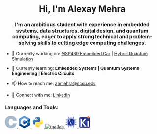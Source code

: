 <h1 align="center">Hi, I'm Alexay Mehra</h1>
<h3 align="center">I'm an ambitious student with experience in embedded systems, data structures, digital design, and quantum computing, eager to apply strong technical and problem-solving skills to cutting edge computing challenges.</h3>

- 🔭 Currently working on: [MSP430 Embedded Car](https://github.com/alexaymehra/msp430-embedded-car) | [Hybrid Quantum Simulation](https://github.com/alexaymehra/hybrid-quantum-simulation) 

- 🌱 Currently learning: **Embedded Systems | Quantum Systems Engineering | Electric Circuits**

- 📫 How to reach me: anmehra@ncsu.edu

- 🤝 Connect with me: [LinkedIn](https://www.linkedin.com/in/alexay-mehra/)

<h3 align="left">Languages and Tools:</h3>
<p align="left"> 
  <a href="https://www.cprogramming.com/" target="_blank" rel="noreferrer"> <img src="https://raw.githubusercontent.com/devicons/devicon/master/icons/c/c-original.svg" alt="c" width="40" height="40"/> </a> 
  <a href="https://www.w3schools.com/cpp/" target="_blank" rel="noreferrer"> <img src="https://raw.githubusercontent.com/devicons/devicon/master/icons/cplusplus/cplusplus-original.svg" alt="cplusplus" width="40" height="40"/> </a> 
  <a href="https://www.python.org" target="_blank" rel="noreferrer"> <img src="https://raw.githubusercontent.com/devicons/devicon/master/icons/python/python-original.svg" alt="python" width="40" height="40"/> </a>
  <a href="https://www.mathworks.com/" target="_blank" rel="noreferrer"> <img src="https://upload.wikimedia.org/wikipedia/commons/2/21/Matlab_Logo.png" alt="matlab" width="40" height="40"/> </a> 
  <a href="https://verilog.com/" target="_blank" rel="noreferrer"> <img src="https://github.com/alexaymehra/alexaymehra/blob/main/verilog_icon.svg" alt="verilog" width="40" height="40"/> </a>
  <a href="https://www.kicad.org/" target="_blank" rel="noreferrer"> <img src="https://github.com/alexaymehra/alexaymehra/blob/main/kicad_icon.jpg" alt="kicad" width="40" height="40"/> </a>
</p>
